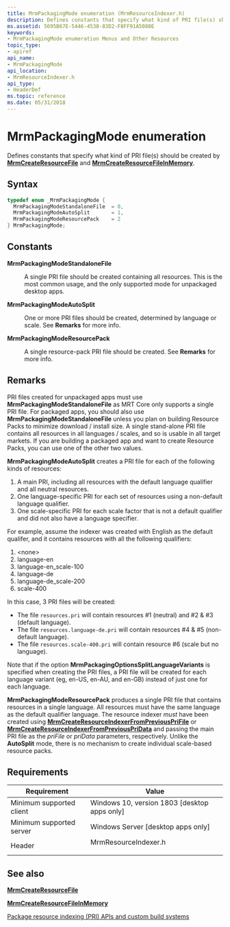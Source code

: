 ```yaml
---
title: MrmPackagingMode enumeration (MrmResourceIndexer.h)
description: Defines constants that specify what kind of PRI file(s) should be created by MrmCreateResourceFile and MrmCreateResourceFileInMemory.
ms.assetid: 5695B67E-5446-4538-83D2-F8FF91A5080E
keywords:
- MrmPackagingMode enumeration Menus and Other Resources
topic_type:
- apiref
api_name:
- MrmPackagingMode
api_location:
- MrmResourceIndexer.h
api_type:
- HeaderDef
ms.topic: reference
ms.date: 05/31/2018
---
```


# MrmPackagingMode enumeration

Defines constants that specify what kind of PRI file(s) should be created by [**MrmCreateResourceFile**](mrmcreateresourcefile.md) and 
[**MrmCreateResourceFileInMemory**](mrmcreateresourcefileinmemory.md). 

## Syntax


```C++
typedef enum _MrmPackagingMode { 
  MrmPackagingModeStandaloneFile  = 0,
  MrmPackagingModeAutoSplit       = 1,
  MrmPackagingModeResourcePack    = 2
} MrmPackagingMode;
```



## Constants

<dl> <dt>

<span id="MrmPackagingModeStandaloneFile"></span><span id="mrmpackagingmodestandalonefile"></span><span id="MRMPACKAGINGMODESTANDALONEFILE"></span>**MrmPackagingModeStandaloneFile**
</dt> <dd>

A single PRI file should be created containing all resources. This is the most common usage, and the only supported mode
for unpackaged desktop apps.

</dd> <dt>

<span id="MrmPackagingModeAutoSplit"></span><span id="mrmpackagingmodeautosplit"></span><span id="MRMPACKAGINGMODEAUTOSPLIT"></span>**MrmPackagingModeAutoSplit**
</dt> <dd>

One or more PRI files should be created, determined by language or scale. See **Remarks** for more info.

</dd> <dt>

<span id="MrmPackagingModeResourcePack"></span><span id="mrmpackagingmoderesourcepack"></span><span id="MRMPACKAGINGMODERESOURCEPACK"></span>**MrmPackagingModeResourcePack**
</dt> <dd>

A single resource-pack PRI file should be created. See **Remarks** for more info.

</dd> </dl>

## Remarks

PRI files created for unpackaged apps must use **MrmPackagingModeStandaloneFile** as MRT Core only supports a single PRI file. 
For packaged apps, you should also use **MrmPackagingModeStandaloneFile** unless you plan on building Resource Packs to minimize 
download / install size. A single stand-alone PRI file contains all resources in all languages / scales, and so is usable in all 
target markets. If you are building a packaged app and want to create Resource Packs, you can use one of the other two values.

**MrmPackagingModeAutoSplit** creates a PRI file for each of the following kinds of resources:

1. A main PRI, including all resources with the default language qualifier and all neutral resources.
1. One language-specific PRI for each set of resources using a non-default language qualifier.
1. One scale-specific PRI for each scale factor that is not a default qualifier and did not also have a language specifier.

For example, assume the indexer was created with English as the default qualifer, and it contains resources with all the 
following qualifiers:

1. \<none>
1. language-en
1. language-en_scale-100
1. language-de
1. language-de_scale-200
1. scale-400

In this case, 3 PRI files will be created:

* The file `resources.pri` will contain resources #1 (neutral) and #2 & #3 (default language).
* The file `resources.language-de.pri` will contain resources #4 & #5 (non-default language).
* The file `resources.scale-400.pri` will contain resource #6 (scale but no language).

Note that if the option **MrmPackagingOptionsSplitLanguageVariants** is specified when creating the PRI files,
a PRI file will be created for each language variant (eg, en-US, en-AU, and en-GB) instead of just one for each
language.

**MrmPackagingModeResourcePack** produces a single PRI file that contains resources in a single language. All
resources must have the same language as the default qualifier language. The resource indexer *must* have been created using 
[**MrmCreateResourceIndexerFromPreviousPriFile**](mrmcreateresourceindexerfrompreviousprifile.md) or
[**MrmCreateResourceIndexerFromPreviousPriData**](mrmcreateresourceindexerfrompreviouspridata-.md) and passing
the main PRI file as the *priFile* or *priData* parameters, respectively. Unlike the **AutoSplit** mode, there is no
mechanism to create individual scale-based resource packs.

## Requirements



| Requirement | Value |
|-------------------------------------|-------------------------------------------------------------------------------------------------|
| Minimum supported client<br/> | Windows 10, version 1803 \[desktop apps only\]<br/>                                       |
| Minimum supported server<br/> | Windows Server \[desktop apps only\]<br/>                                                 |
| Header<br/>                   | <dl> <dt>MrmResourceIndexer.h</dt> </dl> |



## See also

<dl> <dt>

[**MrmCreateResourceFile**](mrmcreateresourcefile.md)
</dt> </dl>
<dl> <dt>

[**MrmCreateResourceFileInMemory**](mrmcreateresourcefileinmemory.md)
</dt> </dl>
<dl> <dt>

[Package resource indexing (PRI) APIs and custom build systems](/windows/uwp/app-resources/pri-apis-custom-build-systems)
</dt> </dl>